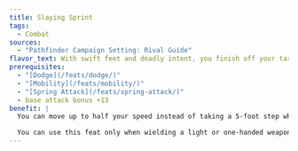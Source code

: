 ```yaml
---
title: Slaying Sprint
tags:
  - Combat
sources:
  - "Pathfinder Campaign Setting: Rival Guide"
flavor_text: With swift feet and deadly intent, you finish off your target before anyone sees your blade.
prerequisites:
  - "[Dodge](/feats/dodge/)"
  - "[Mobility](/feats/mobility/)"
  - "[Spring Attack](/feats/spring-attack/)"
  - base attack bonus +13
benefit: |
  You can move up to half your speed instead of taking a 5-foot step when taking a full-round action to perform a coup de grace. Performing a coup de grace does not provoke attacks of opportunity.

  You can use this feat only when wielding a light or one-handed weapon.
---
```

